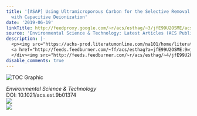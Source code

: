 ```yaml
---
title: '[ASAP] Using Ultramicroporous Carbon for the Selective Removal of Nitrate
  with Capacitive Deionization'
date: '2019-06-19'
linkTitle: http://feedproxy.google.com/~r/acs/esthag/~3/jfE99U2OSME/acs.est.9b01374
source: 'Environmental Science & Technology: Latest Articles (ACS Publications)'
description: |-
  <p><img src="https://achs-prod.literatumonline.com/na101/home/literatum/publisher/achs/journals/content/esthag/0/esthag.ahead-of-print/acs.est.9b01374/20190619/images/medium/es-2019-01374m_0007.gif" alt="TOC Graphic"/></p><div><cite>Environmental Science & Technology</cite></div><div>DOI: 10.1021/acs.est.9b01374</div><div class="feedflare">
  <a href="http://feeds.feedburner.com/~ff/acs/esthag?a=jfE99U2OSME:9wjxPGvIeZI:yIl2AUoC8zA"><img src="http://feeds.feedburner.com/~ff/acs/esthag?d=yIl2AUoC8zA" border="0"></img></a>
  </div><img src="http://feeds.feedburner.com/~r/acs/esthag/~4/jfE99U2OSME" ...
disable_comments: true
---
```

<p><img src="https://achs-prod.literatumonline.com/na101/home/literatum/publisher/achs/journals/content/esthag/0/esthag.ahead-of-print/acs.est.9b01374/20190619/images/medium/es-2019-01374m_0007.gif" alt="TOC Graphic"/></p><div><cite>Environmental Science & Technology</cite></div><div>DOI: 10.1021/acs.est.9b01374</div><div class="feedflare">
<a href="http://feeds.feedburner.com/~ff/acs/esthag?a=jfE99U2OSME:9wjxPGvIeZI:yIl2AUoC8zA"><img src="http://feeds.feedburner.com/~ff/acs/esthag?d=yIl2AUoC8zA" border="0"></img></a>
</div><img src="http://feeds.feedburner.com/~r/acs/esthag/~4/jfE99U2OSME" ...